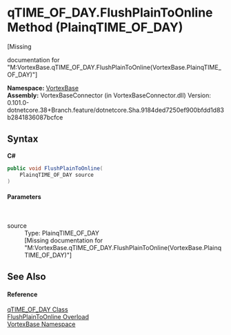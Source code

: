 # qTIME_OF_DAY.FlushPlainToOnline Method (PlainqTIME_OF_DAY)
 

\[Missing <summary> documentation for "M:VortexBase.qTIME_OF_DAY.FlushPlainToOnline(VortexBase.PlainqTIME_OF_DAY)"\]

**Namespace:**&nbsp;<a href="N_VortexBase.md">VortexBase</a><br />**Assembly:**&nbsp;VortexBaseConnector (in VortexBaseConnector.dll) Version: 0.101.0-dotnetcore.38+Branch.feature/dotnetcore.Sha.9184ded7250ef900bfdd1d83b2841836087bcfce

## Syntax

**C#**<br />
``` C#
public void FlushPlainToOnline(
	PlainqTIME_OF_DAY source
)
```


#### Parameters
&nbsp;<dl><dt>source</dt><dd>Type: PlainqTIME_OF_DAY<br />\[Missing <param name="source"/> documentation for "M:VortexBase.qTIME_OF_DAY.FlushPlainToOnline(VortexBase.PlainqTIME_OF_DAY)"\]</dd></dl>

## See Also


#### Reference
<a href="T_VortexBase_qTIME_OF_DAY.md">qTIME_OF_DAY Class</a><br /><a href="Overload_VortexBase_qTIME_OF_DAY_FlushPlainToOnline.md">FlushPlainToOnline Overload</a><br /><a href="N_VortexBase.md">VortexBase Namespace</a><br />